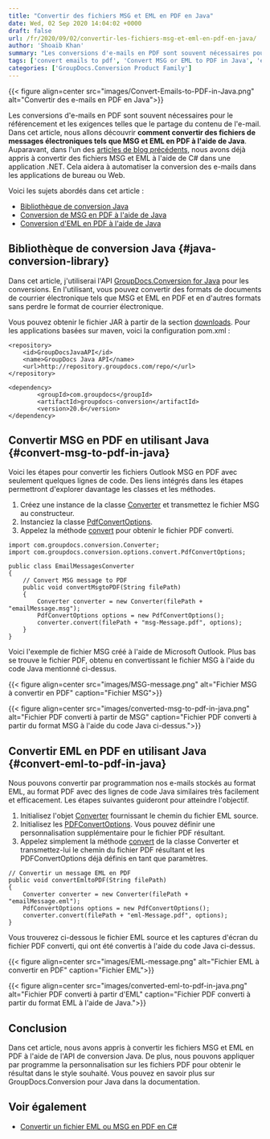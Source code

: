 ```yaml
---
title: "Convertir des fichiers MSG et EML en PDF en Java"
date: Wed, 02 Sep 2020 14:04:02 +0000
draft: false
url: /fr/2020/09/02/convertir-les-fichiers-msg-et-eml-en-pdf-en-java/
author: 'Shoaib Khan'
summary: "Les conversions d'e-mails en PDF sont souvent nécessaires pour le référencement et les exigences telles que le partage du contenu de l'e-mail. Dans cet article, nous allons découvrir **comment convertir des fichiers de messages électroniques tels que MSG et EML en PDF à l'aide de Java**. Auparavant, dans l'un des [articles de blog précédents][1], nous avons déjà appris à convertir des fichiers MSG et EML à l'aide de C# dans une application .NET. Cela aidera à automatiser la conversion des e-mails dans les applications de bureau ou Web."
tags: ['convert emails to pdf', 'Convert MSG or EML to PDF in Java', 'eml to pdf in java', 'MSG to PDF in Java']
categories: ['GroupDocs.Conversion Product Family']
---
```




{{< figure align=center src="images/Convert-Emails-to-PDF-in-Java.png" alt="Convertir des e-mails en PDF en Java">}}


Les conversions d'e-mails en PDF sont souvent nécessaires pour le référencement et les exigences telles que le partage du contenu de l'e-mail. Dans cet article, nous allons découvrir **comment convertir des fichiers de messages électroniques tels que MSG et EML en PDF à l'aide de Java**. Auparavant, dans l'un des [articles de blog précédents][2], nous avons déjà appris à convertir des fichiers MSG et EML à l'aide de C# dans une application .NET. Cela aidera à automatiser la conversion des e-mails dans les applications de bureau ou Web.

Voici les sujets abordés dans cet article :

* [Bibliothèque de conversion Java][3]
* [Conversion de MSG en PDF à l'aide de Java][4]
* [Conversion d'EML en PDF à l'aide de Java][5]

## Bibliothèque de conversion Java {#java-conversion-library}

Dans cet article, j'utiliserai l'API [GroupDocs.Conversion for Java][6] pour les conversions. En l'utilisant, vous pouvez convertir des formats de documents de courrier électronique tels que MSG et EML en PDF et en d'autres formats sans perdre le format de courrier électronique.

Vous pouvez obtenir le fichier JAR à partir de la section [downloads][7]. Pour les applications basées sur maven, voici la configuration pom.xml :

```
<repository>
	<id>GroupDocsJavaAPI</id>
	<name>GroupDocs Java API</name>
	<url>http://repository.groupdocs.com/repo/</url>
</repository>
```
```
<dependency>
        <groupId>com.groupdocs</groupId>
        <artifactId>groupdocs-conversion</artifactId>
        <version>20.6</version> 
</dependency>
```

## Convertir MSG en PDF en utilisant Java {#convert-msg-to-pdf-in-java}

Voici les étapes pour convertir les fichiers Outlook MSG en PDF avec seulement quelques lignes de code. Des liens intégrés dans les étapes permettront d'explorer davantage les classes et les méthodes.

1. Créez une instance de la classe [Converter][8] et transmettez le fichier MSG au constructeur.
2. Instanciez la classe [PdfConvertOptions][9].
3. Appelez la méthode [convert][10] pour obtenir le fichier PDF converti.

```
import com.groupdocs.conversion.Converter;
import com.groupdocs.conversion.options.convert.PdfConvertOptions;

public class EmailMessagesConverter 
{
	// Convert MSG message to PDF
	public void convertMsgtoPDF(String filePath) 
	{
		Converter converter = new Converter(filePath + "emailMessage.msg");
		PdfConvertOptions options = new PdfConvertOptions();
		converter.convert(filePath + "msg-Message.pdf", options);
	}
}
```

Voici l'exemple de fichier MSG créé à l'aide de Microsoft Outlook. Plus bas se trouve le fichier PDF, obtenu en convertissant le fichier MSG à l'aide du code Java mentionné ci-dessus.



{{< figure align=center src="images/MSG-message.png" alt="Fichier MSG à convertir en PDF" caption="Fichier MSG">}}




{{< figure align=center src="images/converted-msg-to-pdf-in-java.png" alt="Fichier PDF converti à partir de MSG" caption="Fichier PDF converti à partir du format MSG à l'aide du code Java ci-dessus.">}}


## Convertir EML en PDF en utilisant Java {#convert-eml-to-pdf-in-java}

Nous pouvons convertir par programmation nos e-mails stockés au format EML, au format PDF avec des lignes de code Java similaires très facilement et efficacement. Les étapes suivantes guideront pour atteindre l'objectif.

1. Initialisez l'objet [Converter][11] fournissant le chemin du fichier EML source.
2. Initialisez les [PDFConvertOptions][12]. Vous pouvez définir une personnalisation supplémentaire pour le fichier PDF résultant.
3. Appelez simplement la méthode [convert][13] de la classe Converter et transmettez-lui le chemin du fichier PDF résultant et les PDFConvertOptions déjà définis en tant que paramètres.

```
// Convertir un message EML en PDF
public void convertEmltoPDF(String filePath) 
{
	Converter converter = new Converter(filePath + "emailMessage.eml");
	PdfConvertOptions options = new PdfConvertOptions();
	converter.convert(filePath + "eml-Message.pdf", options);
}
```

Vous trouverez ci-dessous le fichier EML source et les captures d'écran du fichier PDF converti, qui ont été convertis à l'aide du code Java ci-dessus.



{{< figure align=center src="images/EML-message.png" alt="Fichier EML à convertir en PDF" caption="Fichier EML">}}




{{< figure align=center src="images/converted-eml-to-pdf-in-java.png" alt="Fichier PDF converti à partir d'EML" caption="Fichier PDF converti à partir du format EML à l'aide de Java.">}}


## Conclusion

Dans cet article, nous avons appris à convertir les fichiers MSG et EML en PDF à l'aide de l'API de conversion Java. De plus, nous pouvons appliquer par programme la personnalisation sur les fichiers PDF pour obtenir le résultat dans le style souhaité. Vous pouvez en savoir plus sur GroupDocs.Conversion pour Java dans la documentation.

## Voir également

* [Convertir un fichier EML ou MSG en PDF en C#][14]







[1]: https://blog.groupdocs.com/2019/12/06/convert-eml-or-msg-file-to-pdf-in-csharp/
[2]: https://blog.groupdocs.com/2019/12/06/convert-eml-or-msg-file-to-pdf-in-csharp/
[3]: https://blog.groupdocs.com/2020/09/02/convert-msg-and-eml-files-to-pdf-in-java/#java-conversion-library
[4]: https://blog.groupdocs.com/2020/09/02/convert-msg-and-eml-files-to-pdf-in-java/#convert-msg-to-pdf-in-java
[5]: https://blog.groupdocs.com/2020/09/02/convert-msg-and-eml-files-to-pdf-in-java/#convert-eml-to-pdf-in-java
[6]: https://products.groupdocs.com/conversion/java
[7]: https://downloads.groupdocs.com/conversion/java
[8]: https://apireference.groupdocs.com/java/conversion/com.groupdocs.conversion/Converter
[9]: https://apireference.groupdocs.com/java/conversion/com.groupdocs.conversion.options.convert/PdfConvertOptions
[10]: https://apireference.groupdocs.com/java/conversion/com.groupdocs.conversion/Converter#convert(java.lang.String,%20com.groupdocs.conversion.options.convert.ConvertOptions)
[11]: https://apireference.groupdocs.com/java/conversion/com.groupdocs.conversion/Converter
[12]: https://apireference.groupdocs.com/java/conversion/com.groupdocs.conversion.options.convert/PdfConvertOptions
[13]: https://apireference.groupdocs.com/java/conversion/com.groupdocs.conversion/Converter#convert(java.lang.String,%20com.groupdocs.conversion.options.convert.ConvertOptions)
[14]: https://blog.groupdocs.com/2019/12/06/convert-eml-or-msg-file-to-pdf-in-csharp/


